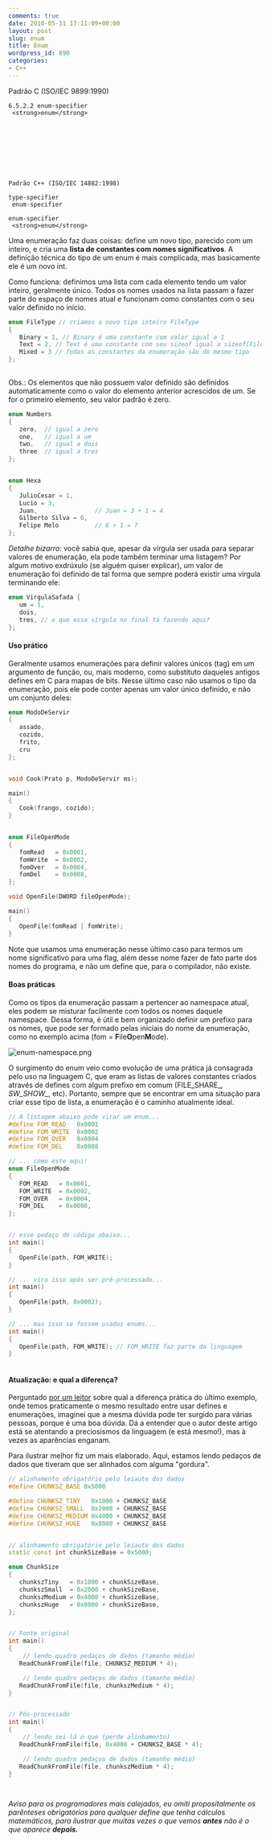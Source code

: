 ```yaml
---
comments: true
date: 2010-05-31 17:11:09+00:00
layout: post
slug: enum
title: Enum
wordpress_id: 890
categories:
- C++
---
```


Padrão C (ISO/IEC 9899:1990)
    
    6.5.2.2 enum-specifier
     <strong>enum</strong>








    
    Padrão C++ (ISO/IEC 14882:1998)
    
    type-specifier
     enum-specifier
    
    enum-specifier
     <strong>enum</strong>



Uma enumeração faz duas coisas: define um novo tipo, parecido com um inteiro, e cria uma **lista de constantes com nomes significativos**. A definição técnica do tipo de um enum é mais complicada, mas basicamente ele é um novo int.

Como funciona: definimos uma lista com cada elemento tendo um valor inteiro, geralmente único. Todos os nomes usados na lista passam a fazer parte do espaço de nomes atual e funcionam como constantes com o seu valor definido no início.

```cpp
enum FileType // criamos o novo tipo inteiro FileType
{
   Binary = 1, // Binary é uma constante com valor igual a 1
   Text = 2, // Text é uma constante com seu sizeof igual a sizeof(FileType)
   Mixed = 3 // Todas as constantes da enumeração são do mesmo tipo
};
 

```




Obs.: Os elementos que não possuem valor definido são definidos automaticamente como o valor do elemento anterior acrescidos de um. Se for o primeiro elemento, seu valor padrão é zero.

```cpp
enum Numbers
{
   zero,  // igual a zero
   one,   // igual a um
   two,   // igual a dois
   three  // igual a tres
};


enum Hexa
{
   JulioCesar = 1,
   Lucio = 3,
   Juan,                // Juan = 3 + 1 = 4
   Gilberto Silva = 6,
   Felipe Melo          // 6 + 1 = 7
}; 

```

_Detalhe bizarro_: você sabia que, apesar da vírgula ser usada para separar valores de enumeração, ela pode também terminar uma listagem? Por algum motivo exdrúxulo (se alguém quiser explicar), um valor de enumeração foi definido de tal forma que sempre poderá existir uma vírgula terminando ele:

```cpp
enum VirgulaSafada { 
   um = 1, 
   dois, 
   tres, // o que essa vírgula no final tá fazendo aqui?
}; 

```




#### Uso prático



Geralmente usamos enumerações para definir valores únicos (tag) em um argumento de função, ou, mais moderno, como substituto daqueles antigos defines em C para mapas de bits. Nesse último caso não usamos o tipo da enumeração, pois ele pode conter apenas um valor único definido, e não um conjunto deles:

```cpp
enum ModoDeServir
{
   assado,
   cozido,
   frito,
   cru
};


void Cook(Prato p, ModoDeServir ms);

main()
{
   Cook(frango, cozido);
}


enum FileOpenMode
{
   fomRead   = 0x0001,
   fomWrite  = 0x0002,
   fomOver   = 0x0004,
   fomDel    = 0x0008,
};

void OpenFile(DWORD fileOpenMode);

main()
{
   OpenFile(fomRead | fomWrite);
} 

```


Note que usamos uma enumeração nesse último caso para termos um nome significativo para uma flag, além desse nome fazer de fato parte dos nomes do programa, e não um define que, para o compilador, não existe.



#### Boas práticas



Como os tipos da enumeração passam a pertencer ao namespace atual, eles podem se misturar facilmente com todos os nomes daquele namespace. Dessa forma, é útil e bem organizado definir um prefixo para os nomes, que pode ser formado pelas iniciais do nome da enumeração, como no exemplo acima (fom = **F**ile**O**pen**M**ode).

![enum-namespace.png](/images/enum-namespace.png)

O surgimento do enum veio como evolução de uma prática já consagrada pelo uso na linguagem C, que eram as listas de valores constantes criados através de defines com algum prefixo em comum (FILE_SHARE_*, SW_SHOW_*, etc). Portanto, sempre que se encontrar em uma situação para criar esse tipo de lista, a enumeração é o caminho atualmente ideal.

```cpp
// A listagem abaixo pode virar um enum...
#define FOM_READ   0x0001
#define FOM_WRITE  0x0002
#define FOM_OVER   0x0004
#define FOM_DEL    0x0008

// ... como este aqui!
enum FileOpenMode
{
   FOM_READ   = 0x0001,
   FOM_WRITE  = 0x0002,
   FOM_OVER   = 0x0004,
   FOM_DEL    = 0x0008,
};


// esse pedaço de código abaixo...
int main()
{
   OpenFile(path, FOM_WRITE);
}

// ... vira isso após ser pré-processado...
int main()
{
   OpenFile(path, 0x0002);
}

// ... mas isso se fossem usados enums...
int main()
{
   OpenFile(path, FOM_WRITE); // FOM_WRITE faz parte da linguagem
}
 

```




#### Atualização: e qual a diferença?



Perguntado [por um leitor](http://www.caloni.com.br/blog/enum#comment-17806) sobre qual a diferença prática do último exemplo, onde temos praticamente o mesmo resultado entre usar defines e enumerações, imaginei que a mesma dúvida pode ter surgido para várias pessoas, porque é uma boa dúvida. Dá a entender que o autor deste artigo está se atentando a preciosismos da linguagem (e está mesmo!), mas à vezes as aparências enganam.

Para ilustrar melhor fiz um mais elaborado. Aqui, estamos lendo pedaços de dados que tiveram que ser alinhados com alguma "gordura".

```cpp
// alinhamento obrigatório pelo leiaute dos dados
#define CHUNKSZ_BASE 0x5000

#define CHUNKSZ_TINY   0x1000 + CHUNKSZ_BASE
#define CHUNKSZ_SMALL  0x2000 + CHUNKSZ_BASE
#define CHUNKSZ_MEDIUM 0x4000 + CHUNKSZ_BASE
#define CHUNKSZ_HUGE   0x8000 + CHUNKSZ_BASE


// alinhamento obrigatório pelo leiaute dos dados
static const int chunkSizeBase = 0x5000;

enum ChunkSize
{
   chunkszTiny   = 0x1000 + chunkSizeBase,
   chunkszSmall  = 0x2000 + chunkSizeBase,
   chunkszMedium = 0x4000 + chunkSizeBase,
   chunkszHuge   = 0x8000 + chunkSizeBase,
};


// Fonte original
int main()
{
	// lendo quadro pedaços de dados (tamanho médio)
   ReadChunkFromFile(file, CHUNKSZ_MEDIUM * 4);

	// lendo quadro pedaços de dados (tamanho médio)
   ReadChunkFromFile(file, chunkszMedium * 4);
}


// Pós-processado
int main()
{
	// lendo sei lá o que (perde alinhamento)
   ReadChunkFromFile(file, 0x4000 + CHUNKSZ_BASE * 4);

	// lendo quadro pedaços de dados (tamanho médio)
   ReadChunkFromFile(file, chunkszMedium * 4);
}

 

```


_Aviso para os programadores mais calejados, eu omiti propositalmente os parênteses obrigatórios para qualquer define que tenha cálculos matemáticos, para ilustrar que muitas vezes o que vemos **antes** não é o que aparece **depois.**_
